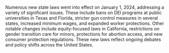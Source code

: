 Numerous new state laws went into effect on January 1, 2024, addressing a variety of significant issues.  These include bans on DEI programs at public universities in Texas and Florida, stricter gun control measures in several states, increased minimum wages, and expanded worker protections.  Other notable changes include equity-focused laws in California, restrictions on gender transition care for minors, protections for abortion access, and new consumer protection regulations.  These new laws reflect ongoing debates and policy shifts across the United States.